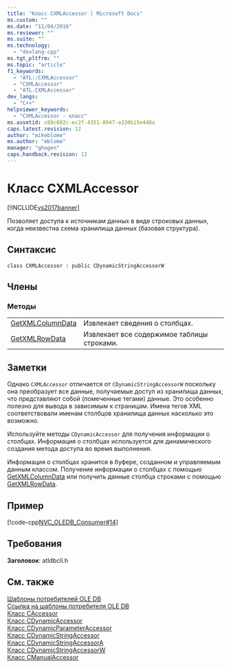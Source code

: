 ```yaml
---
title: "Класс CXMLAccessor | Microsoft Docs"
ms.custom: ""
ms.date: "11/04/2016"
ms.reviewer: ""
ms.suite: ""
ms.technology: 
  - "devlang-cpp"
ms.tgt_pltfrm: ""
ms.topic: "article"
f1_keywords: 
  - "ATL::CXMLAccessor"
  - "CXMLAccessor"
  - "ATL.CXMLAccessor"
dev_langs: 
  - "C++"
helpviewer_keywords: 
  - "CXMLAccessor - класс"
ms.assetid: c88c082c-ec2f-4351-8947-a330b15e448a
caps.latest.revision: 12
author: "mikeblome"
ms.author: "mblome"
manager: "ghogen"
caps.handback.revision: 12
---
```

# Класс CXMLAccessor
[!INCLUDE[vs2017banner](../../assembler/inline/includes/vs2017banner.md)]

Позволяет доступа к источникам данных в виде строковых данных, когда неизвестна схема хранилища данных \(базовая структура\).  
  
## Синтаксис  
  
```  
class CXMLAccessor : public CDynamicStringAccessorW  
```  
  
## Члены  
  
### Методы  
  
|||  
|-|-|  
|[GetXMLColumnData](../Topic/CXMLAccessor::GetXMLColumnData.md)|Извлекает сведения о столбцах.|  
|[GetXMLRowData](../Topic/CXMLAccessor::GetXMLRowData.md)|Извлекает все содержимое таблицы строками.|  
  
## Заметки  
 Однако `CXMLAccessor` отличается от `CDynamicStringAccessorW` поскольку она преобразует все данные, получаемые доступ из хранилища данных, что представляют собой \(помеченные тегами\) данные.  Это особенно полезно для вывода в зависимым к страницам.  Имена тегов XML соответствовали именам столбцов хранилища данных насколько это возможно.  
  
 Используйте методы `CDynamicAccessor` для получения информации о столбцах.  Информация о столбцах используется для динамического создания метода доступа во время выполнения.  
  
 Информация о столбцах хранится в буфере, созданном и управляемым данным классом.  Получение информации о столбцах с помощью [GetXMLColumnData](../Topic/CXMLAccessor::GetXMLColumnData.md) или получить данные столбца строками с помощью [GetXMLRowData](../Topic/CXMLAccessor::GetXMLRowData.md).  
  
## Пример  
 [!code-cpp[NVC_OLEDB_Consumer#14](../../data/oledb/codesnippet/CPP/cxmlaccessor-class_1.cpp)]  
  
## Требования  
 **Заголовок**: atldbcli.h  
  
## См. также  
 [Шаблоны потребителей OLE DB](../../data/oledb/ole-db-consumer-templates-cpp.md)   
 [Ссылка на шаблоны потребителя OLE DB](../../data/oledb/ole-db-consumer-templates-reference.md)   
 [Класс CAccessor](../Topic/CAccessor%20Class.md)   
 [Класс CDynamicAccessor](../../data/oledb/cdynamicaccessor-class.md)   
 [Класс CDynamicParameterAccessor](../../data/oledb/cdynamicparameteraccessor-class.md)   
 [Класс CDynamicStringAccessor](../../data/oledb/cdynamicstringaccessor-class.md)   
 [Класс CDynamicStringAccessorA](../../data/oledb/cdynamicstringaccessora-class.md)   
 [Класс CDynamicStringAccessorW](../../data/oledb/cdynamicstringaccessorw-class.md)   
 [Класс CManualAccessor](../Topic/CManualAccessor%20Class.md)
